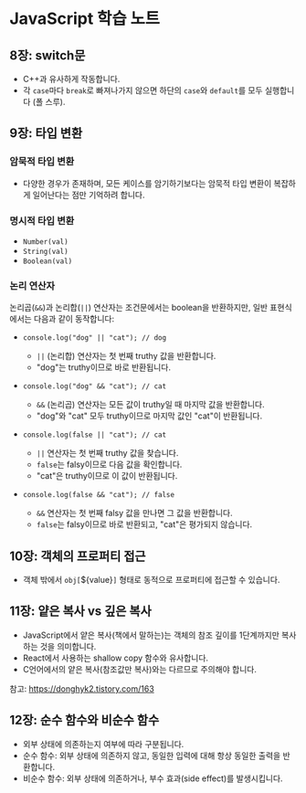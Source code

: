 # JavaScript 학습 노트

## 8장: switch문

- C++과 유사하게 작동합니다.
- 각 `case`마다 `break`로 빠져나가지 않으면 하단의 `case`와 `default`를 모두 실행합니다 (폴 스루).

## 9장: 타입 변환

### 암묵적 타입 변환
- 다양한 경우가 존재하며, 모든 케이스를 암기하기보다는 암묵적 타입 변환이 복잡하게 일어난다는 점만 기억하려 합니다.

### 명시적 타입 변환
- `Number(val)`
- `String(val)`
- `Boolean(val)`

### 논리 연산자
논리곱(`&&`)과 논리합(`||`) 연산자는 조건문에서는 boolean을 반환하지만, 일반 표현식에서는 다음과 같이 동작합니다:

- `console.log("dog" || "cat"); // dog`
  - `||` (논리합) 연산자는 첫 번째 truthy 값을 반환합니다.
  - "dog"는 truthy이므로 바로 반환됩니다.

- `console.log("dog" && "cat"); // cat`
  - `&&` (논리곱) 연산자는 모든 값이 truthy일 때 마지막 값을 반환합니다.
  - "dog"와 "cat" 모두 truthy이므로 마지막 값인 "cat"이 반환됩니다.

- `console.log(false || "cat"); // cat`
  - `||` 연산자는 첫 번째 truthy 값을 찾습니다.
  - `false`는 falsy이므로 다음 값을 확인합니다.
  - "cat"은 truthy이므로 이 값이 반환됩니다.

- `console.log(false && "cat"); // false`
  - `&&` 연산자는 첫 번째 falsy 값을 만나면 그 값을 반환합니다.
  - `false`는 falsy이므로 바로 반환되고, "cat"은 평가되지 않습니다.

## 10장: 객체의 프로퍼티 접근

- 객체 밖에서 `obj[`${value}`]` 형태로 동적으로 프로퍼티에 접근할 수 있습니다.

## 11장: 얕은 복사 vs 깊은 복사

- JavaScript에서 얕은 복사(책에서 말하는)는 객체의 참조 깊이를 1단계까지만 복사하는 것을 의미합니다.
- React에서 사용하는 shallow copy 함수와 유사합니다.
- C언어에서의 얕은 복사(참조값만 복사)와는 다르므로 주의해야 합니다.

참고: https://donghyk2.tistory.com/163

## 12장: 순수 함수와 비순수 함수

- 외부 상태에 의존하는지 여부에 따라 구분됩니다.
- 순수 함수: 외부 상태에 의존하지 않고, 동일한 입력에 대해 항상 동일한 출력을 반환합니다.
- 비순수 함수: 외부 상태에 의존하거나, 부수 효과(side effect)를 발생시킵니다.
